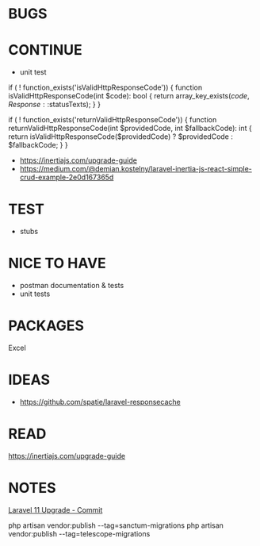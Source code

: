 # BUGS


# CONTINUE

- unit test

if ( ! function_exists('isValidHttpResponseCode')) {
    function isValidHttpResponseCode(int $code): bool
    {
        return array_key_exists($code, Response::$statusTexts);
    }
}

if ( ! function_exists('returnValidHttpResponseCode')) {
    function returnValidHttpResponseCode(int $providedCode, int $fallbackCode): int
    {
        return isValidHttpResponseCode($providedCode) ? $providedCode : $fallbackCode;
    }
}

- https://inertiajs.com/upgrade-guide
- https://medium.com/@demian.kostelny/laravel-inertia-js-react-simple-crud-example-2e0d167365d

# TEST

- stubs

# NICE TO HAVE

- postman documentation & tests
- unit tests

# PACKAGES

Excel

# IDEAS

- https://github.com/spatie/laravel-responsecache

# READ

https://inertiajs.com/upgrade-guide

# NOTES

[Laravel 11 Upgrade - Commit](https://github.com/Tripsy/rcms/commit/571aa4e950c59237a6f08075b1bbf17f44323f57)

php artisan vendor:publish --tag=sanctum-migrations
php artisan vendor:publish --tag=telescope-migrations
